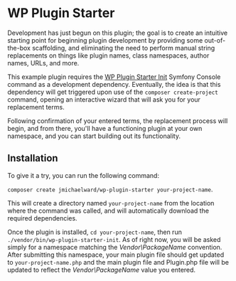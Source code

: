 # WP Plugin Starter
Development has just begun on this plugin; the goal is to create an
intuitive starting point for beginning plugin development by providing
some out-of-the-box scaffolding, and eliminating the need to perform
manual string replacements on things like plugin names, class namespaces,
author names, URLs, and more.

This example plugin requires the [WP Plugin Starter Init](https://github.com/jmichaelward/wp-plugin-starter-init)
Symfony Console command as a development dependency. Eventually, the idea is that
this dependency will get triggered upon use of the `composer create-project` command,
opening an interactive wizard that will ask you for your replacement terms.

Following confirmation of your entered terms, the replacement process
will begin, and from there, you'll have a functioning plugin at your
own namespace, and you can start building out its functionality.

## Installation
To give it a try, you can run the following command:

`composer create jmichaelward/wp-plugin-starter your-project-name`.

This will create a directory named `your-project-name` from the location
where the command was called, and will automatically download the
required dependencies.

Once the plugin is installed, `cd your-project-name`, then run
`./vendor/bin/wp-plugin-starter-init`. As of right now, you will be
asked simply for a namespace matching the _Vendor\PackageName_ convention.
After submitting this namespace, your main plugin file should get updated
to `your-project-name.php` and the main plugin file and Plugin.php file
will be updated to reflect the _Vendor\PackageName_ value you entered. 
